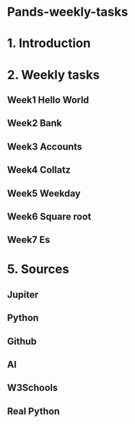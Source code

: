 # Pands-weekly-tasks

# 1. Introduction

# 2. Weekly tasks
## Week1  Hello World
## Week2  Bank
## Week3  Accounts
## Week4  Collatz
## Week5  Weekday
## Week6  Square root
## Week7  Es

# 5. Sources
## Jupiter
## Python
## Github
## AI
## W3Schools
## Real Python

